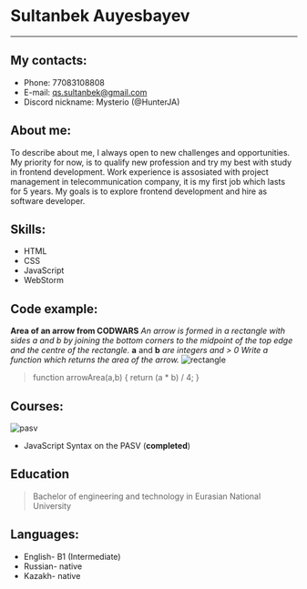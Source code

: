 # Sultanbek Auyesbayev
***
## My contacts: 
* Phone: 77083108808 
* E-mail: qs.sultanbek@gmail.com 
* Discord nickname: Mysterio (@HunterJA)


## About me: 
To describe about me, I always open to new challenges and opportunities.
My priority for now, is to qualify new profession and try my best with study in frontend development. 
Work experience is assosiated with project management in telecommunication company, it is my first job which lasts for 5 years. 
My goals is to explore frontend development and hire as software developer.


## Skills: 
* HTML 
* CSS 
* JavaScript 
* WebStorm


## Code example:
**Area of an arrow from CODWARS** *An arrow is formed in a rectangle with sides a and b by joining the bottom corners to the midpoint of the top edge and the centre of the rectangle.*
**a** and **b** *are integers and > 0 Write a function which returns the area of the arrow.*
 ![rectangle](https://i.postimg.cc/WpSjbKvQ/rectangle.png)

> function arrowArea(a,b) { 
>    return (a * b) / 4; 
>    }


## Courses:
 ![pasv](https://i.postimg.cc/NGyMSBTd/cv.png)
* JavaScript Syntax on the PASV (**completed**)


## Education
> Bachelor of engineering and technology in Eurasian National University


## Languages: 
* English- B1 (Intermediate) 
* Russian- native 
* Kazakh- native